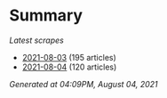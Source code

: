 # Summary
*Latest scrapes*
* [2021-08-03](https://github.com/nuuuwan/news_lk/blob/data/news_lk.2021-08-03.json) (195 articles)
* [2021-08-04](https://github.com/nuuuwan/news_lk/blob/data/news_lk.2021-08-04.json) (120 articles)

*Generated at 04:09PM, August 04, 2021*